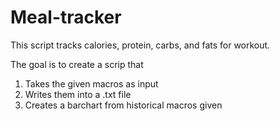 # Meal-tracker
This script tracks calories, protein, carbs, and fats for workout.  

The goal is to create a scrip that 
1) Takes the given macros as input
2) Writes them into a .txt file
3) Creates a barchart from historical macros given

